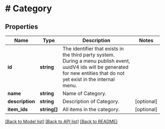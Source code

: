 # # Category

## Properties

Name | Type | Description | Notes
------------ | ------------- | ------------- | -------------
**id** | **string** | The identifier that exists in the third party system. During a menu publish event, uuidV4 ids will be generated for new entities that do not yet exist in the internal menu. |
**name** | **string** | Name of Category. |
**description** | **string** | Description of Category. | [optional]
**item_ids** | **string[]** | All items in the category. | [optional]

[[Back to Model list]](../../README.md#models) [[Back to API list]](../../README.md#endpoints) [[Back to README]](../../README.md)
